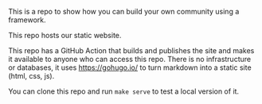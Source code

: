 
This is a repo to show how you can build your own community using a framework.

This repo hosts our static website.

This repo has a GitHub Action that builds and publishes the site and makes it available to anyone who can access this repo. There is no infrastructure or databases, it uses https://gohugo.io/ to turn markdown into a static site (html, css, js).

You can clone this repo and run `make serve` to test a local version of it.

